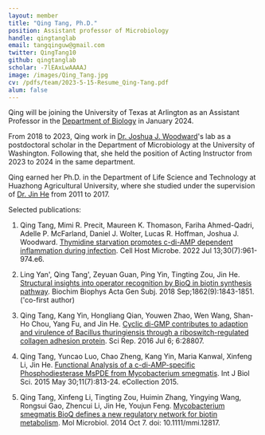 ```yaml
---
layout: member
title: "Qing Tang, Ph.D."
position: Assistant professor of Microbiology 
handle: qingtanglab
email: tangqinguw@gmail.com
twitter: QingTang10
github: qingtanglab
scholar: -7lEAxLwAAAAJ
image: /images/Qing_Tang.jpg
cv: /pdfs/team/2023-5-15-Resume_Qing-Tang.pdf
alum: false
---
```

Qing will be joining the University of Texas at Arlington as an Assistant Professor in the [Department of Biology] in January 2024. 

From 2018 to 2023, Qing work in [Dr. Joshua J. Woodward]'s lab as a postdoctoral scholar in the Department of Microbiology at the University of Washington. Following that, she held the position of Acting Instructor from 2023 to 2024 in the same department. 

Qing earned her Ph.D. in the Department of Life Science and Technology at Huazhong Agricultural University, where she studied under the supervision of [Dr. Jin He] from 2011 to 2017.

Selected publications: 

1. Qing Tang, Mimi R. Precit, Maureen K. Thomason, Fariha Ahmed-Qadri, Adelle P. McFarland, Daniel J.
Wolter, Lucas R. Hoffman, Joshua J. Woodward. [Thymidine starvation promotes c-di-AMP dependent
inflammation during infection]. Cell Host Microbe. 2022 Jul 13;30(7):961-974.e6.

2. Ling Yan', Qing Tang', Zeyuan Guan, Ping Yin, Tingting Zou, Jin He. [Structural insights into operator
recognition by BioQ in biotin synthesis pathway]. Biochim Biophys Acta Gen Subj. 2018 Sep;1862(9):1843-1851. ('co-first author)

3. Qing Tang, Kang Yin, Hongliang Qian, Youwen Zhao, Wen Wang, Shan-Ho Chou, Yang Fu, and Jin He. [Cyclic
di-GMP contributes to adaption and virulence of Bacillus thuringiensis through a riboswitch-regulated collagen
adhesion protein]. Sci Rep. 2016 Jul 6; 6:28807.

4. Qing Tang, Yuncao Luo, Chao Zheng, Kang Yin, Maria Kanwal, Xinfeng Li, Jin He. [Functional Analysis of a
c-di-AMP-specific Phosphodiesterase MsPDE from Mycobacterium smegmatis]. Int J Biol Sci. 2015 May
30;11(7):813-24. eCollection 2015.

5. Qing Tang, Xinfeng Li, Tingting Zou, Huimin Zhang, Yingying Wang, Rongsui Gao, Zhencui Li, Jin He,
Youjun Feng. [Mycobacterium smegmatis BioQ defines a new regulatory network for biotin metabolism]. Mol
Microbiol. 2014 Oct 7. doi: 10.1111/mmi.12817.

[Department of Biology]: https://www.uta.edu/academics/schools-colleges/science/departments/biology
[Dr. Joshua J. Woodward]: https://www.woodwardlab.org/
[Dr. Jin He]: https://faculty.hzau.edu.cn/hejin/en/index/64777/list/index.htm
[Thymidine starvation promotes c-di-AMP dependent inflammation during infection]: https://www.cell.com/cell-host-microbe/fulltext/S1931-3128(22)00158-5?_returnURL=https%3A%2F%2Flinkinghub.elsevier.com%2Fretrieve%2Fpii%2FS1931312822001585%3Fshowall%3Dtrue
[Structural insights into operator recognition by BioQ in biotin synthesis pathway]: https://www.sciencedirect.com/science/article/abs/pii/S0304416518301478?via%3Dihub
[Cyclic di-GMP contributes to adaption and virulence of Bacillus thuringiensis through a riboswitch-regulated collagen adhesion protein]: https://www.nature.com/articles/srep28807
[Functional Analysis of a c-di-AMP-specific Phosphodiesterase MsPDE from Mycobacterium smegmatis]: https://www.ijbs.com/v11p0813.htm
[Mycobacterium smegmatis BioQ defines a new regulatory network for biotin metabolism]: https://onlinelibrary.wiley.com/doi/10.1111/mmi.12817


